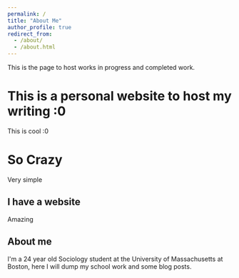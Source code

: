 ```yaml
---
permalink: /
title: "About Me"
author_profile: true
redirect_from: 
  - /about/
  - /about.html
---
```


This is the page to host works in progress and completed work.

This is a personal website to host my writing :0
======
This is cool :0 

So Crazy
======
Very simple

I have a website
------
Amazing

About me
------
I'm a 24 year old Sociology student at the University of Massachusetts at Boston, here I will dump my school work and some blog posts.
